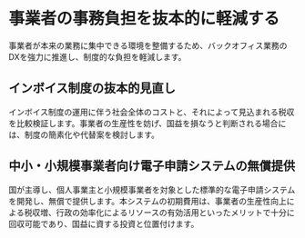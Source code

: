 # 事業者の事務負担を抜本的に軽減する

事業者が本来の業務に集中できる環境を整備するため、バックオフィス業務のDXを強力に推進し、制度的な負担を軽減します。

## インボイス制度の抜本的見直し
インボイス制度の運用に伴う社会全体のコストと、それによって見込まれる税収を比較検証します。事業者の生産性を妨げ、国益を損なうと判断される場合には、制度の簡素化や代替案を検討します。

## 中小・小規模事業者向け電子申請システムの無償提供
国が主導し、個人事業主と小規模事業者を対象とした標準的な電子申請システムを開発し、無償で提供します。本システムの初期費用は、事業者の生産性向上による税収増、行政の効率化によるリソースの有効活用といったメリットで十分に回収可能であり、国益に資する投資と位置付けます。